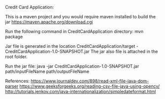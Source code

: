 Credit Card Application:

This is a maven project and you would require maven installed to build the jar
https://maven.apache.org/download.cgi

Run the following command in CreditCardApplication directory:
mvn package

Jar file is generated in the location CreditCardApplication/target - CreditCardApplication-1.0-SNAPSHOT.jar
The jar also file is attached in the root folder.

Run the jar file: 
java -jar CreditCardApplication-1.0-SNAPSHOT.jar path/inputFileName path/outputFileName

References:
https://www.journaldev.com/898/read-xml-file-java-dom-parser
https://www.geeksforgeeks.org/reading-csv-file-java-using-opencv/
http://tutorials.jenkov.com/java-internationalization/simpledateformat.html

